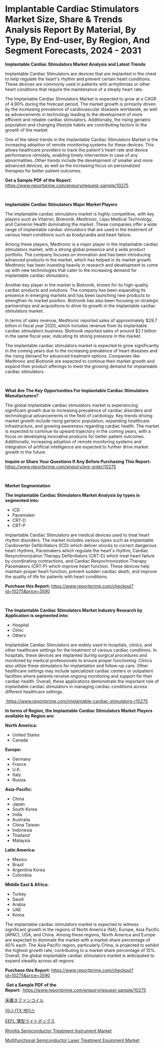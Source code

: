 <p><h1>Implantable Cardiac Stimulators Market Size, Share & Trends Analysis Report By Material, By Type, By End-user, By Region, And Segment Forecasts, 2024 - 2031</h1></p><p><strong>Implantable Cardiac Stimulators Market Analysis and Latest Trends</strong></p>
<p><p>Implantable Cardiac Stimulators are devices that are implanted in the chest to help regulate the heart's rhythm and prevent certain heart conditions. These devices are commonly used in patients with arrhythmias or other heart conditions that require the maintenance of a steady heart rate.</p><p>The Implantable Cardiac Stimulators Market is expected to grow at a CAGR of 4.90% during the forecast period. The market growth is primarily driven by the increasing prevalence of cardiovascular diseases worldwide, as well as advancements in technology leading to the development of more efficient and reliable cardiac stimulators. Additionally, the rising geriatric population and changing lifestyle habits are contributing factors to the growth of the market.</p><p>One of the latest trends in the Implantable Cardiac Stimulators Market is the increasing adoption of remote monitoring systems for these devices. This allows healthcare providers to track the patient's heart rate and device performance remotely, enabling timely intervention in case of any abnormalities. Other trends include the development of smaller and more advanced devices, as well as the increasing focus on personalized therapies for better patient outcomes.</p></p>
<p><strong>Get a Sample PDF of the Report:&nbsp;</strong> <a href="https://www.reportprime.com/enquiry/request-sample/10275">https://www.reportprime.com/enquiry/request-sample/10275</a></p>
<p>&nbsp;</p>
<p><strong>Implantable Cardiac Stimulators Major Market Players</strong></p>
<p><p>The implantable cardiac stimulators market is highly competitive, with key players such as Vitatron, Biotronik, Medtronic, Lepu Medical Technology, and Cameron Health dominating the market. These companies offer a wide range of implantable cardiac stimulators that are used in the treatment of various heart conditions such as bradycardia and heart failure.</p><p>Among these players, Medtronic is a major player in the implantable cardiac stimulators market, with a strong global presence and a wide product portfolio. The company focuses on innovation and has been introducing advanced products in the market, which has helped in its market growth. Medtronic has been investing heavily in research and development to come up with new technologies that cater to the increasing demand for implantable cardiac stimulators.</p><p>Another key player in the market is Biotronik, known for its high-quality cardiac products and solutions. The company has been expanding its presence in emerging markets and has been launching new products to strengthen its market position. Biotronik has also been focusing on strategic partnerships and acquisitions to drive its growth in the implantable cardiac stimulators market.</p><p>In terms of sales revenue, Medtronic reported sales of approximately $29.7 billion in fiscal year 2020, which includes revenue from its implantable cardiac stimulators business. Biotronik reported sales of around $2.1 billion in the same fiscal year, indicating its strong presence in the market.</p><p>The implantable cardiac stimulators market is expected to grow significantly in the coming years due to the increasing prevalence of heart diseases and the rising demand for advanced treatment options. Companies like Medtronic and Biotronik are expected to continue their market growth and expand their product offerings to meet the growing demand for implantable cardiac stimulators.</p></p>
<p>&nbsp;</p>
<p><strong>What Are The Key Opportunities For Implantable Cardiac Stimulators Manufacturers?</strong></p>
<p><p>The global implantable cardiac stimulators market is experiencing significant growth due to increasing prevalence of cardiac disorders and technological advancements in the field of cardiology. Key trends driving market growth include rising geriatric population, expanding healthcare infrastructure, and growing awareness regarding cardiac health. The market is expected to continue its upward trajectory in the coming years, with a focus on developing innovative products for better patient outcomes. Additionally, increasing adoption of remote monitoring systems and integration of artificial intelligence are expected to further drive market growth in the future.</p></p>
<p><strong>Inquire or Share Your Questions If Any Before Purchasing This Report:</strong> <a href="https://www.reportprime.com/enquiry/pre-order/10275">https://www.reportprime.com/enquiry/pre-order/10275</a></p>
<p>&nbsp;</p>
<p><strong>Market Segmentation</strong></p>
<p><strong>The Implantable Cardiac Stimulators Market Analysis by types is segmented into:</strong></p>
<p><ul><li>ICD</li><li>Pacemaker</li><li>CRT-D</li><li>CRT-P</li></ul></p>
<p><p>Implantable Cardiac Stimulators are medical devices used to treat heart rhythm disorders. The market includes various types such as Implantable Cardioverter Defibrillators (ICD) which deliver shocks to correct dangerous heart rhythms, Pacemakers which regulate the heart's rhythm, Cardiac Resynchronization Therapy Defibrillators (CRT-D) which treat heart failure by coordinating contractions, and Cardiac Resynchronization Therapy Pacemakers (CRT-P) which improve heart function. These devices help maintain proper heart function, prevent sudden cardiac death, and improve the quality of life for patients with heart conditions.</p></p>
<p><strong>Purchase this Report:&nbsp;</strong><a href="https://www.reportprime.com/checkout?id=10275&price=3590">https://www.reportprime.com/checkout?id=10275&price=3590</a></p>
<p>&nbsp;</p>
<p><strong>The Implantable Cardiac Stimulators Market Industry Research by Application is segmented into:</strong></p>
<p><ul><li>Hospital</li><li>Clinic</li><li>Others</li></ul></p>
<p><p>Implantable Cardiac Stimulators are widely used in hospitals, clinics, and other healthcare settings for the treatment of various cardiac conditions. In hospitals, these devices are implanted during surgical procedures and monitored by medical professionals to ensure proper functioning. Clinics also utilize these stimulators for implantation and follow-up care. Other healthcare settings may include specialized cardiac centers or outpatient facilities where patients receive ongoing monitoring and support for their cardiac health. Overall, these applications demonstrate the important role of implantable cardiac stimulators in managing cardiac conditions across different healthcare settings.</p></p>
<p><a href="https://www.reportprime.com/implantable-cardiac-stimulators-r10275">&nbsp;https://www.reportprime.com/implantable-cardiac-stimulators-r10275</a></p>
<p><strong>In terms of Region, the Implantable Cardiac Stimulators Market Players available by Region are:</strong></p>
<p>
    <p> <strong> North America: </strong>
        <ul>
            <li>United States</li>
            <li>Canada</li>
        </ul>
        </p> 
    <p> <strong> Europe: </strong>
        <ul>
            <li>Germany</li>
            <li>France</li>
            <li>U.K.</li>
            <li>Italy</li>
            <li>Russia</li>
        </ul>
        </p> 
    <p> <strong> Asia-Pacific: </strong>
        <ul>
            <li>China</li>
            <li>Japan</li>
            <li>South Korea</li>
            <li>India</li>
            <li>Australia</li>
            <li>China Taiwan</li>
            <li>Indonesia</li>
            <li>Thailand</li>
            <li>Malaysia</li>
        </ul>
        </p> 
    <p> <strong> Latin America: </strong>
        <ul>
            <li>Mexico</li>
            <li>Brazil</li>
            <li>Argentina Korea</li>
            <li>Colombia</li>
        </ul>
        </p> 
    <p> <strong> Middle East & Africa: </strong>
        <ul>
            <li>Turkey</li>
            <li>Saudi</li>
            <li>Arabia</li>
            <li>UAE</li>
            <li>Korea</li>
        </ul>
    </p>
    </p>
<p><p>The implantable cardiac stimulators market is expected to witness significant growth in the regions of North America (NA), Europe, Asia Pacific (APAC), USA, and China. Among these regions, North America and Europe are expected to dominate the market with a market share percentage of 40% each. The Asia Pacific region, particularly China, is projected to exhibit the highest growth rate, contributing to a market share percentage of 15%. Overall, the global implantable cardiac stimulators market is anticipated to expand steadily across all regions.</p></p>
<p><strong>Purchase this Report: </strong><a href="https://www.reportprime.com/checkout?id=10275&price=3590">https://www.reportprime.com/checkout?id=10275&price=3590</a></p>
<p>&nbsp;<strong>Get a Sample PDF of the Report:&nbsp;&nbsp;</strong><a href="https://www.reportprime.com/enquiry/request-sample/10275">https://www.reportprime.com/enquiry/request-sample/10275</a></p>
<p><strong></strong></p>
<p><p><a href="https://github.com/tubbs463/Market-Research-Report-List-3/blob/main/621529886028.md">床置きファンコイル</a></p><p><a href="https://github.com/muchswr/Market-Research-Report-List-2/blob/main/2544265106656.md">미니-ITX 케이스</a></p><p><a href="https://github.com/LeoraEber/Market-Research-Report-List-2/blob/main/308155986029.md">EEFL 薄型ライトボックス</a></p><p><a href="https://github.com/elizabethdagraca/Market-Research-Report-List-4/blob/main/rhinitis-semiconductor-treatment-instrument-market.md">Rhinitis Semiconductor Treatment Instrument Market</a></p><p><a href="https://github.com/mbisetmhermsr/Market-Research-Report-List-4/blob/main/multifunctional-semiconductor-laser-treatment-equipment-market.md">Multifunctional Semiconductor Laser Treatment Equipment Market</a></p></p>